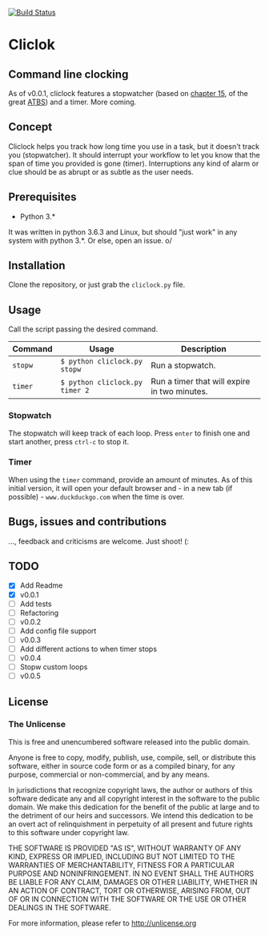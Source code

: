 [![Build
Status](https://travis-ci.org/lsrdg/cliclock.svg?branch=master)](https://travis-ci.org/lsrdg/cliclock)

# Cliclok
## Command line clocking

As of v0.0.1, cliclock features a stopwatcher (based on [chapter
15](https://automatetheboringstuff.com/chapter15/), of the great
[ATBS](http://automatetheboringstuff.com/)) and a timer. More coming.

## Concept

Cliclock helps you track how long time you use in a task, but it doesn't track
you (stopwatcher). It should interrupt your workflow to let you know that the
span of time you provided is gone (timer). Interruptions any kind of alarm or
clue should be as abrupt or as subtle as the user needs.

## Prerequisites

* Python 3.\* 

It was written in python 3.6.3 and Linux, but should "just work" in any system
with python 3.\*. Or else, open an issue. o/

## Installation

Clone the repository, or just grab the `cliclock.py` file.

## Usage

Call the script passing the desired command.

| Command | Usage | Description |
|---------|-------|-------------|
|`stopw`  | `$ python cliclock.py stopw` | Run a stopwatch. |
|`timer`  | `$ python cliclock.py timer 2` | Run a timer that will expire in two minutes. |

### Stopwatch

The stopwatch will keep track of each loop. Press `enter` to finish one and
start another, press `ctrl-c` to stop it.

### Timer

When using the `timer` command, provide an amount of minutes. As of this initial
version, it will open your default browser and - in a new tab (if possible) - 
`www.duckduckgo.com` when the time is over.

## Bugs, issues and contributions

..., feedback and criticisms are welcome. Just shoot! (:

## TODO

- [X] Add Readme
- [X] v0.0.1
- [ ] Add tests
- [ ] Refactoring
- [ ] v0.0.2
- [ ] Add config file support
- [ ] v0.0.3
- [ ] Add different actions to when timer stops
- [ ] v0.0.4
- [ ] Stopw custom loops
- [ ] v0.0.5

## License
### The Unlicense

This is free and unencumbered software released into the public domain.

Anyone is free to copy, modify, publish, use, compile, sell, or
distribute this software, either in source code form or as a compiled
binary, for any purpose, commercial or non-commercial, and by any
means.

In jurisdictions that recognize copyright laws, the author or authors
of this software dedicate any and all copyright interest in the
software to the public domain. We make this dedication for the benefit
of the public at large and to the detriment of our heirs and
successors. We intend this dedication to be an overt act of
relinquishment in perpetuity of all present and future rights to this
software under copyright law.

THE SOFTWARE IS PROVIDED "AS IS", WITHOUT WARRANTY OF ANY KIND,
EXPRESS OR IMPLIED, INCLUDING BUT NOT LIMITED TO THE WARRANTIES OF
MERCHANTABILITY, FITNESS FOR A PARTICULAR PURPOSE AND NONINFRINGEMENT.
IN NO EVENT SHALL THE AUTHORS BE LIABLE FOR ANY CLAIM, DAMAGES OR
OTHER LIABILITY, WHETHER IN AN ACTION OF CONTRACT, TORT OR OTHERWISE,
ARISING FROM, OUT OF OR IN CONNECTION WITH THE SOFTWARE OR THE USE OR
OTHER DEALINGS IN THE SOFTWARE.

For more information, please refer to <http://unlicense.org>
